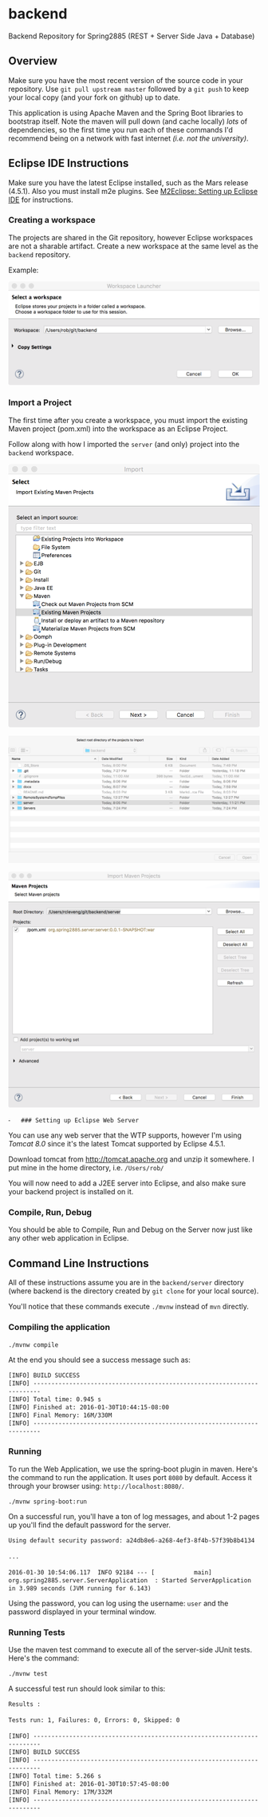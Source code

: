 # backend
Backend Repository for Spring2885 (REST + Server Side Java + Database)


## Overview
Make sure you have the most recent version of the source code in your repository.  Use ````git pull upstream master```` followed by a ````git push```` to keep your local copy (and your fork on github) up to date.

This application is using Apache Maven and the Spring Boot libraries to bootstrap itself.  Note the maven will pull down (and cache locally) *lots* of dependencies, so the first time you run each of these commands I'd recommend being on a network with fast internet *(i.e. not the university)*.

## Eclipse IDE Instructions

Make sure you have the latest Eclipse installed, such as the Mars release (4.5.1).  Also you must install m2e plugins.  See [M2Eclipse: Setting up Eclipse IDE](http://www.eclipse.org/m2e/documentation/m2e-extension-development.html) for instructions.

### Creating a workspace

The projects are shared in the Git repository, however Eclipse workspaces are not a sharable artifact.  Create a new workspace at the same level as the ```backend``` repository.

Example:

![Select workspace](./docs/select-workspace.png)

### Import a Project

The first time after you create a workspace, you must import the existing Maven project (pom.xml) into the workspace as an Eclipse Project.

Follow along with how I imported the ```server``` (and only) project into the ````backend```` workspace.

![Import Dialog](./docs/import-dialog.png)

![Select root directory](./docs/root-directory.png)

![Import Project](./docs/import-projects.png)

	⁃	### Setting up Eclipse Web Server 

You can use any web server that the WTP supports, however I'm using *Tomcat 8.0* since it's the latest Tomcat supported by Eclipse 4.5.1.

Download tomcat from http://tomcat.apache.org and unzip it somewhere.  I put mine in the home directory, i.e. ````/Users/rob/````

You will now need to add a J2EE server into Eclipse, and also make sure your backend project is installed on it.


### Compile, Run, Debug

You should be able to Compile, Run and Debug on the Server now just like any other web application in Eclipse.


## Command Line Instructions

All of these instructions assume you are in the ````backend/server```` directory (where backend is the directory created by ````git clone```` for your local source).

You'll notice that these commands execute ````./mvnw```` instead of ````mvn```` directly.  
 
### Compiling the application
````./mvnw compile````

At the end you should see a success message such as:

````
[INFO] BUILD SUCCESS
[INFO] ------------------------------------------------------------------------
[INFO] Total time: 0.945 s
[INFO] Finished at: 2016-01-30T10:44:15-08:00
[INFO] Final Memory: 16M/330M
[INFO] ------------------------------------------------------------------------

````

### Running 

To run the Web Application, we use the spring-boot plugin in maven. Here's the command to run the application.  It uses port ````8080```` by default.  Access it through your browser using: ````http://localhost:8080/````.

````
./mvnw spring-boot:run
````

On a successful run, you'll have a ton of log messages, and about 1-2 pages up you'll find the default password for the server.

````
Using default security password: a24db8e6-a268-4ef3-8f4b-57f39b8b4134

...

2016-01-30 10:54:06.117  INFO 92184 --- [           main] org.spring2885.server.ServerApplication  : Started ServerApplication in 3.989 seconds (JVM running for 6.143)

````

Using the password, you can log using the username: ````user```` and the password displayed in your terminal window. 

### Running Tests

Use the maven test command to execute all of the server-side JUnit tests.  Here's the command:

````
./mvnw test
````

A successful test run should look similar to this:

````
Results :

Tests run: 1, Failures: 0, Errors: 0, Skipped: 0

[INFO] ------------------------------------------------------------------------
[INFO] BUILD SUCCESS
[INFO] ------------------------------------------------------------------------
[INFO] Total time: 5.266 s
[INFO] Finished at: 2016-01-30T10:57:45-08:00
[INFO] Final Memory: 17M/332M
[INFO] ------------------------------------------------------------------------
````
